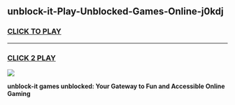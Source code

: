 
## unblock-it-Play-Unblocked-Games-Online-j0kdj
<h3>
<a href="https://premium76.site?title=unblock-it&ref=25A">CLICK TO PLAY</a></h3>
<hr>

<h3>
<a href="https://premium76.site?title=unblock-it&ref=25A">CLICK 2 PLAY</a>
  
</h3>

<a href="https://premium76.site?title=unblock-it&ref=25A"><img src="https://clearcache.store/games.png"></a>


**unblock-it games unblocked: Your Gateway to Fun and Accessible Online Gaming**
